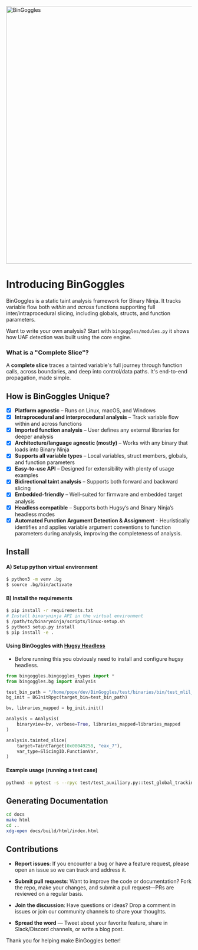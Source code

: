 
<img src="images/logo.jpeg" alt="BinGoggles" width="700" height="700"/>

# Introducing BinGoggles
BinGoggles is a static taint analysis framework for Binary Ninja. It tracks variable flow both *within* and *across* functions supporting full inter/intraprocedural slicing, including globals, structs, and function parameters.

Want to write your own analysis? Start with `bingoggles/modules.py` it shows how UAF detection was built using the core engine.

### What is a "Complete Slice"?
A **complete slice** traces a tainted variable's full journey through function calls, across boundaries, and deep into control/data paths. It's end-to-end propagation, made simple.

## How is BinGoggles Unique?
- [x] **Platform agnostic** – Runs on Linux, macOS, and Windows
- [x] **Intraprocedural and interprocedural analysis** – Track variable flow within and across functions
- [X] **Imported function analysis** – User defines any external libraries for deeper analysis
- [x] **Architecture/language agnostic (mostly)** – Works with any binary that loads into Binary Ninja
- [x] **Supports all variable types** – Local variables, struct members, globals, and function parameters
- [x] **Easy-to-use API** – Designed for extensibility with plenty of usage examples
- [x] **Bidirectional taint analysis** – Supports both forward and backward slicing
- [x] **Embedded-friendly** – Well-suited for firmware and embedded target analysis
- [x] **Headless compatible** – Supports both Hugsy’s and Binary Ninja’s headless modes
- [X] **Automated Function Argument Detection & Assignment** - Heuristically identifies and applies variable argument conventions to function parameters during analysis, improving the completeness of analysis.

## Install
#### A) Setup python virtual environment
```bash
$ python3 -m venv .bg
$ source .bg/bin/activate
```

#### B) Install the requirements
```bash
$ pip install -r requirements.txt
# Install binaryninja API in the virtual environment
$ /path/to/binaryninja/scripts/linux-setup.sh
$ python3 setup.py install
$ pip install -e .
```

#### Using BinGoggles with [Hugsy Headless](https://github.com/hugsy/binja-headless)
- Before running this you obviously need to install and configure hugsy headless. 
```python
from bingoggles.bingoggles_types import *
from bingoggles.bg import Analysis

test_bin_path = "/home/pope/dev/BinGoggles/test/binaries/bin/test_mlil_store"
bg_init = BGInitRpyc(target_bin=test_bin_path)

bv, libraries_mapped = bg_init.init()

analysis = Analysis(
    binaryview=bv, verbose=True, libraries_mapped=libraries_mapped
)

analysis.tainted_slice(
    target=TaintTarget(0x08049258, "eax_7"),
    var_type=SlicingID.FunctionVar,
)
```

#### Example usage (running a test case)
```bash
python3 -m pytest -s --rpyc test/test_auxiliary.py::test_global_tracking_fwd_var
```

## Generating Documentation
```bash
cd docs
make html
cd ..
xdg-open docs/build/html/index.html
```

## Contributions
- **Report issues**: If you encounter a bug or have a feature request, please open an issue so we can track and address it.

- **Submit pull requests**: Want to improve the code or documentation? Fork the repo, make your changes, and submit a pull request—PRs are reviewed on a regular basis.

- **Join the discussion**: Have questions or ideas? Drop a comment in issues or join our community channels to share your thoughts.

- **Spread the word** — Tweet about your favorite feature, share in Slack/Discord channels, or write a blog post.

Thank you for helping make BinGoggles better!
